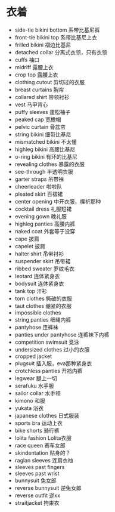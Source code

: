 # 衣着

- side-tie bikini bottom 系带比基尼裤
- front-tie bikini top 系带比基尼上衣
- frilled bikini 褶边比基尼
- detached collar 分离式衣领，只有衣领
- cuffs 袖口
- midriff 露腰上衣
- crop top 露腰上衣
- clothing cutout 剪切过的衣服
- breast curtains 胸帘
- collared shirt 带领衬衫
- vest 马甲背心
- puffy sleeves 蓬松袖子
- peaked cap 宽檐帽
- pelvic curtain 骨盆帘
- string bikini 细带比基尼
- mismatched bikini 不太懂
- highleg bikini 高腰比基尼
- o-ring bikini 有环的比基尼
- revealing clothes 暴露的衣服
- see-through 半透明衣服
- garter straps 吊带袜
- cheerleader 啦啦队
- pleated skirt 百褶裙
- center opening 中开衣服，楪祈那种
- cocktail dress 礼服短裙
- evening gown 晚礼服
- highleg panties 高腰内裤
- naked coat 外套等于没穿
- cape 披肩
- capelet 披肩
- halter shirt 吊带衬衫
- suspender skirt 吊带裙
- ribbed sweater 罗纹毛衣
- leotard 连体紧身衣
- bodysuit 连体紧身衣
- tank top 汗衫
- torn clothes 撕破的衣服
- taut clothes 绷紧的衣服
- impossible clothes
- string panties 细绳内裤
- pantyhose 连裤袜
- panties under pantyhose 连裤袜下内裤
- competition swimsuit 竞泳
- undersized clothes 过小的衣服
- cropped jacket
- plugsuit 插入服，eva那种紧身衣
- crotchless panties 开裆内裤
- legwear 腿上一切
- serafuku 水手服
- sailor collar 水手领
- kimono 和服
- yukata 浴衣
- japanese clothes 日式服装
- sports bra 运动上衣
- bike shorts 骑行裤
- lolita fashion Lolita衣服
- race queen 赛车女郎
- skindentation 贴身的？
- raglan sleeves 连肩衣袖
- sleeves past fingers
- sleeves past wrist
- bunnysuit 兔女郎
- reverse bunnysuit 逆兔女郎
- reverse outfit 逆xx
- straitjacket 拘束衣
